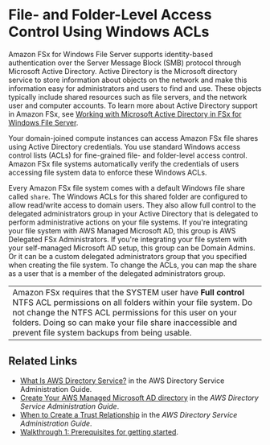 # File\- and Folder\-Level Access Control Using Windows ACLs<a name="limit-access-file-folder"></a>

Amazon FSx for Windows File Server supports identity\-based authentication over the Server Message Block \(SMB\) protocol through Microsoft Active Directory\. Active Directory is the Microsoft directory service to store information about objects on the network and make this information easy for administrators and users to find and use\. These objects typically include shared resources such as file servers, and the network user and computer accounts\. To learn more about Active Directory support in Amazon FSx, see [Working with Microsoft Active Directory in FSx for Windows File Server](aws-ad-integration-fsxW.md)\.

Your domain\-joined compute instances can access Amazon FSx file shares using Active Directory credentials\. You use standard Windows access control lists \(ACLs\) for fine\-grained file\- and folder\-level access control\. Amazon FSx file systems automatically verify the credentials of users accessing file system data to enforce these Windows ACLs\.

 Every Amazon FSx file system comes with a default Windows file share called `share`\. The Windows ACLs for this shared folder are configured to allow read/write access to domain users\. They also allow full control to the delegated administrators group in your Active Directory that is delegated to perform administrative actions on your file systems\. If you're integrating your file system with AWS Managed Microsoft AD, this group is AWS Delegated FSx Administrators\. If you're integrating your file system with your self\-managed Microsoft AD setup, this group can be Domain Admins\. Or it can be a custom delegated administrators group that you specified when creating the file system\. To change the ACLs, you can map the share as a user that is a member of the delegated administrators group\. 


|  | 
| --- |
|  Amazon FSx requires that the SYSTEM user have **Full control** NTFS ACL permissions on all folders within your file system\. Do not change the NTFS ACL permissions for this user on your folders\. Doing so can make your file share inaccessible and prevent file system backups from being usable\.   | 

## Related Links<a name="ad-related-topics"></a>
+ [What Is AWS Directory Service?](https://docs.aws.amazon.com/directoryservice/latest/admin-guide/what_is.html) in the AWS Directory Service Administration Guide\.
+ [Create Your AWS Managed Microsoft AD directory](https://docs.aws.amazon.com/directoryservice/latest/admin-guide/ms_ad_getting_started_create_directory.html) in the *AWS Directory Service Administration Guide*\.
+ [When to Create a Trust Relationship](https://docs.aws.amazon.com/directoryservice/latest/admin-guide/ms_ad_setup_trust.html) in the *AWS Directory Service Administration Guide*\.
+ [Walkthrough 1: Prerequisites for getting started](walkthrough01-prereqs.md)\.